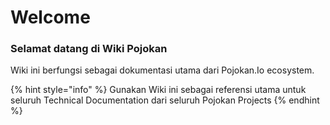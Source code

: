 # Welcome

### Selamat datang di Wiki Pojokan

Wiki ini berfungsi sebagai dokumentasi utama dari Pojokan.Io ecosystem.

{% hint style="info" %}
Gunakan Wiki ini sebagai referensi utama untuk seluruh Technical Documentation dari seluruh Pojokan Projects
{% endhint %}
